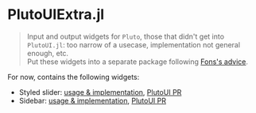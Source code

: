 # PlutoUIExtra.jl

> Input and output widgets for `Pluto`, those that didn't get into `PlutoUI.jl`: too narrow of a usecase, implementation not general enough, etc. \
Put these widgets into a separate package following [Fons's advice](https://github.com/JuliaPluto/PlutoUI.jl/pull/257#issuecomment-1577995821).


For now, contains the following widgets:
- Styled slider: [usage & implementation](https://aplavin.github.io/PlutoUIExtra.jl/src/slider.html), [PlutoUI PR](https://github.com/JuliaPluto/PlutoUI.jl/pull/258)
- Sidebar: [usage & implementation](https://aplavin.github.io/PlutoUIExtra.jl/src/sidebar.html), [PlutoUI PR](https://github.com/JuliaPluto/PlutoUI.jl/pull/257)
